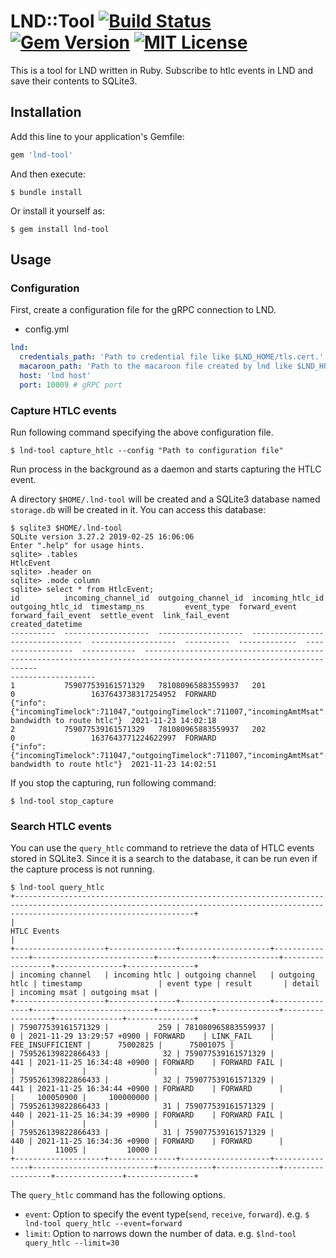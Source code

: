 # LND::Tool [![Build Status](https://github.com/azuchi/lnd-tool/actions/workflows/main.yml/badge.svg?branch=master)](https://github.com/azuchi/lnd-tool/actions/workflows/main.yml) [![Gem Version](https://badge.fury.io/rb/lnd-tool.svg)](https://badge.fury.io/rb/lnd-tool) [![MIT License](http://img.shields.io/badge/license-MIT-blue.svg?style=flat)](LICENSE)

This is a tool for LND written in Ruby. Subscribe to htlc events in LND and save their contents to SQLite3.

## Installation

Add this line to your application's Gemfile:

```ruby
gem 'lnd-tool'
```

And then execute:

    $ bundle install

Or install it yourself as:

    $ gem install lnd-tool

## Usage

### Configuration

First, create a configuration file for the gRPC connection to LND.

* config.yml

```yaml
lnd:
  credentials_path: 'Path to credential file like $LND_HOME/tls.cert.'
  macaroon_path: 'Path to the macaroon file created by lnd like $LND_HOME/data/chain/bitcoin/mainnet/admin.macaroon'
  host: 'lnd host'
  port: 10009 # gRPC port
```

### Capture HTLC events

Run following command specifying the above configuration file.

    $ lnd-tool capture_htlc --config "Path to configuration file"

Run process in the background as a daemon and starts capturing the HTLC event.

A directory `$HOME/.lnd-tool` will be created and a SQLite3 database named `storage.db`
will be created in it. You can access this database:

    $ sqlite3 $HOME/.lnd-tool
    SQLite version 3.27.2 2019-02-25 16:06:06
    Enter ".help" for usage hints.
    sqlite> .tables
    HtlcEvent
    sqlite> .header on
    sqlite> .mode column
    sqlite> select * from HtlcEvent;
    id          incoming_channel_id  outgoing_channel_id  incoming_htlc_id  outgoing_htlc_id  timestamp_ns         event_type  forward_event  forward_fail_event  settle_event  link_fail_event                                                                                                                                                                                                                                                     created_datetime
    ----------  -------------------  -------------------  ----------------  ----------------  -------------------  ----------  -------------  ------------------  ------------  --------------------------------------------------------------------------------------------------------------------                                                                                                                                                -------------------
    1           759077539161571329   781080965883559937   201               0                 1637643738317254952  FORWARD                                                      {"info":{"incomingTimelock":711047,"outgoingTimelock":711007,"incomingAmtMsat":"250004750","outgoingAmtMsat":"250001250"},"wireFailure":"TEMPORARY_CHANNEL_FAILURE","failureDetail":"INSUFFICIENT_BALANCE","failureString":"insufficient bandwidth to route htlc"}  2021-11-23 14:02:18
    2           759077539161571329   781080965883559937   202               0                 1637643771224622997  FORWARD                                                      {"info":{"incomingTimelock":711047,"outgoingTimelock":711007,"incomingAmtMsat":"973389706","outgoingAmtMsat":"973378973"},"wireFailure":"TEMPORARY_CHANNEL_FAILURE","failureDetail":"INSUFFICIENT_BALANCE","failureString":"insufficient bandwidth to route htlc"}  2021-11-23 14:02:51

If you stop the capturing, run following command:

    $ lnd-tool stop_capture

### Search HTLC events

You can use the `query_htlc` command to retrieve the data of HTLC events stored in SQLite3.
Since it is a search to the database, it can be run even if the capture process is not running.

    $ lnd-tool query_htlc
    +------------------------------------------------------------------------------------------------------------------------------------------------------------------------------------+
    |                                                                                    HTLC Events                                                                                     |
    +--------------------+---------------+--------------------+---------------+---------------------------+------------+--------------+------------------+---------------+---------------+
    | incoming channel   | incoming htlc | outgoing channel   | outgoing htlc | timestamp                 | event type | result       | detail           | incoming msat | outgoing msat |
    +--------------------+---------------+--------------------+---------------+---------------------------+------------+--------------+------------------+---------------+---------------+
    | 759077539161571329 |           259 | 781080965883559937 |             0 | 2021-11-29 13:29:57 +0900 | FORWARD    | LINK_FAIL    | FEE_INSUFFICIENT |      75002825 |      75001075 |
    | 759526139822866433 |            32 | 759077539161571329 |           441 | 2021-11-25 16:34:48 +0900 | FORWARD    | FORWARD FAIL |                  |               |               |
    | 759526139822866433 |            32 | 759077539161571329 |           441 | 2021-11-25 16:34:44 +0900 | FORWARD    | FORWARD      |                  |     100050900 |     100000000 |
    | 759526139822866433 |            31 | 759077539161571329 |           440 | 2021-11-25 16:34:39 +0900 | FORWARD    | FORWARD FAIL |                  |               |               |
    | 759526139822866433 |            31 | 759077539161571329 |           440 | 2021-11-25 16:34:36 +0900 | FORWARD    | FORWARD      |                  |         11005 |         10000 |
    +--------------------+---------------+--------------------+---------------+---------------------------+------------+--------------+------------------+---------------+---------------+

The `query_htlc` command has the following options.

* `event`: Option to specify the event type(`send`, `receive`, `forward`). e.g. `$ lnd-tool query_htlc --event=forward`
* `limit`: Option to narrows down the number of data. e.g. `$lnd-tool query_htlc --limit=30`